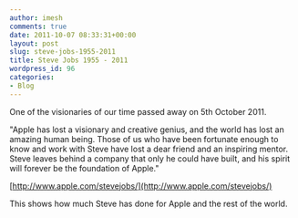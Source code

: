```yaml
---
author: imesh
comments: true
date: 2011-10-07 08:33:31+00:00
layout: post
slug: steve-jobs-1955-2011
title: Steve Jobs 1955 - 2011
wordpress_id: 96
categories:
- Blog
---
```


One of the visionaries of our time passed away on 5th October 2011.




"Apple has lost a visionary and creative genius, and the world has lost an amazing human being. Those of us who have been fortunate enough to know and work with Steve have lost a dear friend and an inspiring mentor. Steve leaves behind a company that only he could have built, and his spirit will forever be the foundation of Apple."




[http://www.apple.com/stevejobs/](http://www.apple.com/stevejobs/)




This shows how much Steve has done for Apple and the rest of the world.
